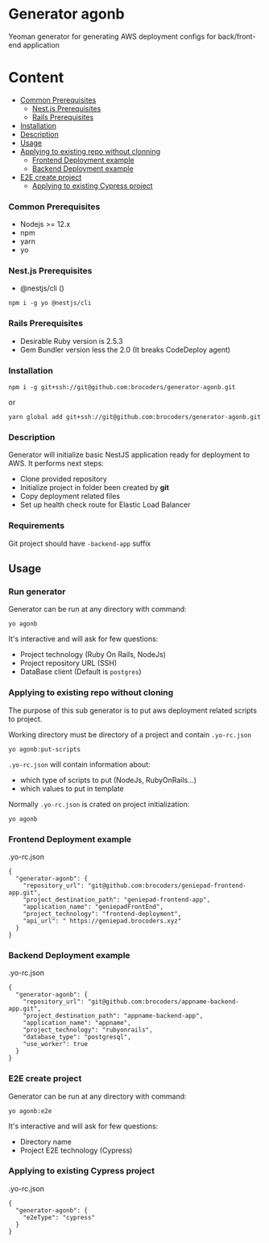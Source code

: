 # Generator agonb

Yeoman generator for generating AWS deployment configs for back/front-end application

# Content
 - [Common Prerequisites](#common-prerequisites)
    - [Nest.js Prerequisites](#nestjs-prerequisites)
    - [Rails Prerequisites](#rails-prerequisites)
 - [Installation](#installation)
 - [Description](#description)
 - [Usage](#run-generator)
 - [Applying to existing repo without clonning](#apply-generator-exists)
   - [Frontend Deployment example](#frontend-deployment-exists)
   - [Backend Deployment example](#backend-deployment-exists)
 - [E2E create project](#e2e-project-template)
   - [Applying to existing Cypress project](#e2e-apply-exists-cypress)


### <a id="common-prerequisites"></a> Common Prerequisites
* Nodejs >= 12.x
* npm
* yarn
* yo

### <a id="nestjs-prerequisites"></a> Nest.js Prerequisites
* @nestjs/cli ()
```
npm i -g yo @nestjs/cli
```

### <a id="rails-prerequisites"></a> Rails Prerequisites
* Desirable Ruby version is 2.5.3
* Gem Bundler version less the 2.0 (It breaks CodeDeploy agent)


### <a id="installation"></a> Installation
```
npm i -g git+ssh://git@github.com:brocoders/generator-agonb.git
```
or 
```
yarn global add git+ssh://git@github.com:brocoders/generator-agonb.git
```

### <a id="description"></a> Description
Generator will initialize basic NestJS application ready for deployment to AWS. 
It performs next steps:
* Clone provided repository
* Initialize project in folder been created by **git**
* Copy deployment related files
* Set up health check route for Elastic Load Balancer

### <a id="requirements"></a> Requirements
Git project should have `-backend-app` suffix

## Usage
### <a id="run-generator"></a> Run generator
Generator can be run at any directory with command:
```
yo agonb
```

It's interactive and will ask for few questions:
* Project technology (Ruby On Rails, NodeJs)
* Project repository URL (SSH)
* DataBase client (Default is `postgres`)

### <a id="apply-generator-exists"></a> Applying to existing repo without cloning
The purpose of this sub generator is to put aws deployment related scripts to project.

Working directory must be directory of a project and contain `.yo-rc.json`
```
yo agonb:put-scripts
```
`.yo-rc.json` will contain information about:
- which type of scripts to put (NodeJs, RubyOnRails...)
- which values to put in template

Normally `.yo-rc.json` is crated on project initialization:
```
yo agonb
```

### <a id="frontend-deployment-exists"></a> Frontend Deployment example
.yo-rc.json
```
{
  "generator-agonb": {
    "repository_url": "git@github.com:brocoders/geniepad-frontend-app.git",
    "project_destination_path": "geniepad-frontend-app",
    "application_name": "geniepadFrontEnd",
    "project_technology": "frontend-deployment",
    "api_url": " https://geniepad.brocoders.xyz"
  }
}

```


### <a id="backend-deployment-exists"></a> Backend Deployment example
.yo-rc.json
```
{
  "generator-agonb": {
    "repository_url": "git@github.com:brocoders/appname-backend-app.git",
    "project_destination_path": "appname-backend-app",
    "application_name": "appname",
    "project_technology": "rubyonrails",
    "database_type": "postgresql",
    "use_worker": true
  }
}
```


### <a id="e2e-project-template"></a> E2E create project
Generator can be run at any directory with command:
```
yo agonb:e2e
```

It's interactive and will ask for few questions:
* Directory name
* Project E2E technology (Cypress)


### <a id="e2e-apply-exists-cypress"></a> Applying to existing Cypress project
.yo-rc.json
```
{
  "generator-agonb": {
    "e2eType": "cypress"
  }
}
```
